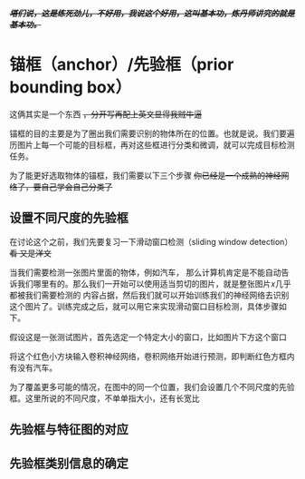 ***~~塔们说，这是练死劲儿，不好用，我说这个好用，这叫基本功，炼丹师讲究的就是基本功。~~***

# 锚框（anchor）/先验框（prior bounding box）
这俩其实是一个东西 ~~，分开写再配上英文显得我贼牛逼~~

锚框的目的主要是为了圈出我们需要识别的物体所在的位置。也就是说。我们要遍历图片上每一个可能的目标框，再对这些框进行分类和微调，就可以完成目标检测任务。

为了能更好选取物体的锚框，我们需要以下三个步骤 ~~你已经是一个成熟的神经网络了，要自己学会自己分类了~~

## 设置不同尺度的先验框
在讨论这个之前，我们先要复习一下滑动窗口检测（sliding window detection）~~看 又是洋文~~

当我们需要检测一张图片里面的物体，例如汽车， 那么计算机肯定是不能自动告诉我们哪里有的。那么我们一开始可以使用适当剪切的图片，就是整张图片𝑥几乎都被我们需要检测的
内容占据，然后我们就可以开始训练我们的神经网络去识别这个图片了。训练完成之后，就可以用它来实现滑动窗口目标检测，具体步骤如下。

假设这是一张测试图片，首先选定一个特定大小的窗口，比如图片下方这个窗口

将这个红色小方块输入卷积神经网络，卷积网络开始进行预测，即判断红色方框内有没有汽车。

为了覆盖更多可能的情况，在图中的同一个位置，我们会设置几个不同尺度的先验框。这里所说的不同尺度，不单单指大小，还有长宽比



## 先验框与特征图的对应

## 先验框类别信息的确定
